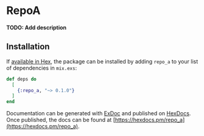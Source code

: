 # RepoA

**TODO: Add description**

## Installation

If [available in Hex](https://hex.pm/docs/publish), the package can be installed
by adding `repo_a` to your list of dependencies in `mix.exs`:

```elixir
def deps do
  [
    {:repo_a, "~> 0.1.0"}
  ]
end
```

Documentation can be generated with [ExDoc](https://github.com/elixir-lang/ex_doc)
and published on [HexDocs](https://hexdocs.pm). Once published, the docs can
be found at [https://hexdocs.pm/repo_a](https://hexdocs.pm/repo_a).

